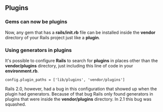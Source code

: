 ## Plugins

### Gems can now be plugins

Now, any gem that has a **rails/init.rb** file can be installed inside the **vendor** directory of your Rails project just like a **plugin**.

### Using generators in plugins

It's possible to configure **Rails** to search for **plugins** in places other than the **vendor/plugins** directory, just including this line of code in your **environment.rb**.

	config.plugin_paths = ['lib/plugins', 'vendor/plugins']
	
Rails 2.0, however, had a bug in this configuration that showed up when the plugin had generators. Because of that bug Rails only found generators in plugins that were inside the **vendor/plugins** directory. In 2.1 this bug was squashed.